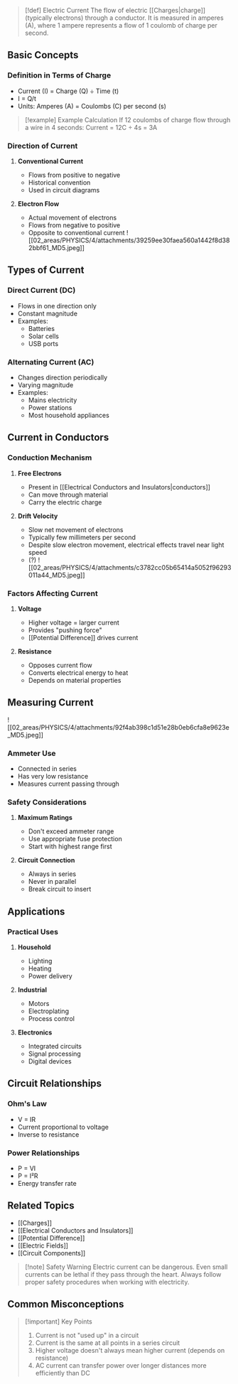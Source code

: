 
>[!def] Electric Current
>The flow of electric [[Charges|charge]] (typically electrons) through a conductor. It is measured in amperes (A), where 1 ampere represents a flow of 1 coulomb of charge per second.

## Basic Concepts

### Definition in Terms of Charge
- Current (I) = Charge (Q) ÷ Time (t)
- I = Q/t
- Units: Amperes (A) = Coulombs (C) per second (s)

>[!example] Example Calculation
>If 12 coulombs of charge flow through a wire in 4 seconds:
>Current = 12C ÷ 4s = 3A

### Direction of Current
1. **Conventional Current**
   - Flows from positive to negative
   - Historical convention
   - Used in circuit diagrams

2. **Electron Flow**
   - Actual movement of electrons
   - Flows from negative to positive
   - Opposite to conventional current
![[02_areas/PHYSICS/4/attachments/39259ee30faea560a1442f8d382bbf61_MD5.jpeg]]
## Types of Current

### Direct Current (DC)
- Flows in one direction only
- Constant magnitude
- Examples:
    - Batteries
    - Solar cells
    - USB ports

### Alternating Current (AC)
- Changes direction periodically
- Varying magnitude
- Examples:
    - Mains electricity
    - Power stations
    - Most household appliances

## Current in Conductors

### Conduction Mechanism
1. **Free Electrons**
   - Present in [[Electrical Conductors and Insulators|conductors]]
   - Can move through material
   - Carry the electric charge

2. **Drift Velocity**
   - Slow net movement of electrons
   - Typically few millimeters per second
   - Despite slow electron movement, electrical effects travel near light speed
   - (?)
![[02_areas/PHYSICS/4/attachments/c3782cc05b65414a5052f96293011a44_MD5.jpeg]]
### Factors Affecting Current
1. **Voltage**
   - Higher voltage = larger current
   - Provides "pushing force"
   - [[Potential Difference]] drives current

2. **Resistance**
   - Opposes current flow
   - Converts electrical energy to heat
   - Depends on material properties

## Measuring Current
![[02_areas/PHYSICS/4/attachments/92f4ab398c1d51e28b0eb6cfa8e9623e_MD5.jpeg]]
### Ammeter Use
- Connected in series
- Has very low resistance
- Measures current passing through

### Safety Considerations
1. **Maximum Ratings**
   - Don't exceed ammeter range
   - Use appropriate fuse protection
   - Start with highest range first

2. **Circuit Connection**
   - Always in series
   - Never in parallel
   - Break circuit to insert

## Applications

### Practical Uses
1. **Household**
   - Lighting
   - Heating
   - Power delivery

2. **Industrial**
   - Motors
   - Electroplating
   - Process control

3. **Electronics**
   - Integrated circuits
   - Signal processing
   - Digital devices

## Circuit Relationships

### Ohm's Law
- V = IR
- Current proportional to voltage
- Inverse to resistance

### Power Relationships
- P = VI
- P = I²R
- Energy transfer rate

## Related Topics
- [[Charges]]
- [[Electrical Conductors and Insulators]]
- [[Potential Difference]]
- [[Electric Fields]]
- [[Circuit Components]]

>[!note] Safety Warning
>Electric current can be dangerous. Even small currents can be lethal if they pass through the heart. Always follow proper safety procedures when working with electricity.

## Common Misconceptions

>[!important] Key Points
>1. Current is not "used up" in a circuit
>2. Current is the same at all points in a series circuit
>3. Higher voltage doesn't always mean higher current (depends on resistance)
>4. AC current can transfer power over longer distances more efficiently than DC
